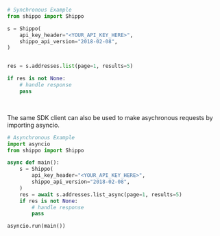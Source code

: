 <!-- Start SDK Example Usage [usage] -->
```python
# Synchronous Example
from shippo import Shippo

s = Shippo(
    api_key_header="<YOUR_API_KEY_HERE>",
    shippo_api_version="2018-02-08",
)


res = s.addresses.list(page=1, results=5)

if res is not None:
    # handle response
    pass
```

</br>

The same SDK client can also be used to make asychronous requests by importing asyncio.
```python
# Asynchronous Example
import asyncio
from shippo import Shippo

async def main():
    s = Shippo(
        api_key_header="<YOUR_API_KEY_HERE>",
        shippo_api_version="2018-02-08",
    )
    res = await s.addresses.list_async(page=1, results=5)
    if res is not None:
        # handle response
        pass

asyncio.run(main())
```
<!-- End SDK Example Usage [usage] -->